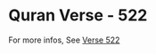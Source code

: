 # Quran Verse - 522 

For more infos, See [Verse 522](https://www.quranbookk.com/quran/search?q=522)